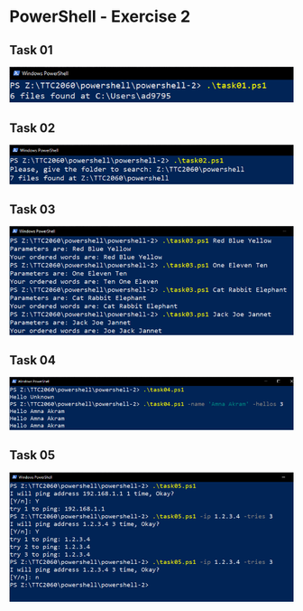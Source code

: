 # PowerShell - Exercise 2

Task 01
---
![Task 02](./task01.png)

Task 02
---

![Task 02](./task02.png)

Task 03
---

![Task 03](./task03.png)

Task 04
---
![Task 04](./task04.png)

Task 05
---
![Task 05](./task05.png)